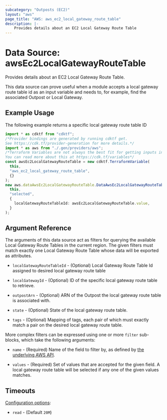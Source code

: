 ```yaml
---
subcategory: "Outposts (EC2)"
layout: "aws"
page_title: "AWS: aws_ec2_local_gateway_route_table"
description: |-
    Provides details about an EC2 Local Gateway Route Table
---
```


# Data Source: awsEc2LocalGatewayRouteTable

Provides details about an EC2 Local Gateway Route Table.

This data source can prove useful when a module accepts a local gateway route table id as
an input variable and needs to, for example, find the associated Outpost or Local Gateway.

## Example Usage

The following example returns a specific local gateway route table ID

```typescript
import * as cdktf from "cdktf";
/*Provider bindings are generated by running cdktf get.
See https://cdk.tf/provider-generation for more details.*/
import * as aws from "./.gen/providers/aws";
/*Terraform Variables are not always the best fit for getting inputs in the context of Terraform CDK.
You can read more about this at https://cdk.tf/variables*/
const awsEc2LocalGatewayRouteTable = new cdktf.TerraformVariable(
  this,
  "aws_ec2_local_gateway_route_table",
  {}
);
new aws.dataAwsEc2LocalGatewayRouteTable.DataAwsEc2LocalGatewayRouteTable(
  this,
  "selected",
  {
    localGatewayRouteTableId: awsEc2LocalGatewayRouteTable.value,
  }
);

```

## Argument Reference

The arguments of this data source act as filters for querying the available
Local Gateway Route Tables in the current region. The given filters must match exactly one
Local Gateway Route Table whose data will be exported as attributes.

*   `localGatewayRouteTableId` - (Optional) Local Gateway Route Table Id assigned to desired local gateway route table

*   `localGatewayId` - (Optional) ID of the specific local gateway route table to retrieve.

*   `outpostArn` - (Optional) ARN of the Outpost the local gateway route table is associated with.

*   `state` - (Optional) State of the local gateway route table.

*   `tags` - (Optional) Mapping of tags, each pair of which must exactly match
    a pair on the desired local gateway route table.

More complex filters can be expressed using one or more `filter` sub-blocks,
which take the following arguments:

*   `name` - (Required) Name of the field to filter by, as defined by
    [the underlying AWS API](https://docs.aws.amazon.com/AWSEC2/latest/APIReference/API_DescribeLocalGatewayRouteTables.html).

*   `values` - (Required) Set of values that are accepted for the given field.
    A local gateway route table will be selected if any one of the given values matches.

## Timeouts

[Configuration options](https://developer.hashicorp.com/terraform/language/resources/syntax#operation-timeouts):

* `read` - (Default `20M`)

